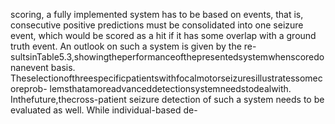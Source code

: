 scoring, a fully implemented system has to be based on events, that is, consecutive positive
predictions must be consolidated into one seizure event, which would be scored as a hit if it
has some overlap with a ground truth event. An outlook on such a system is given by the re-
sultsinTable5.3,showingtheperformanceofthepresentedsystemwhenscoredonanevent
basis.
Theselectionofthreespecificpatientswithfocalmotorseizuresillustratessomecoreprob-
lemsthatamoreadvanceddetectionsystemneedstodealwith. Inthefuture,thecross-patient
seizure detection of such a system needs to be evaluated as well. While individual-based de-